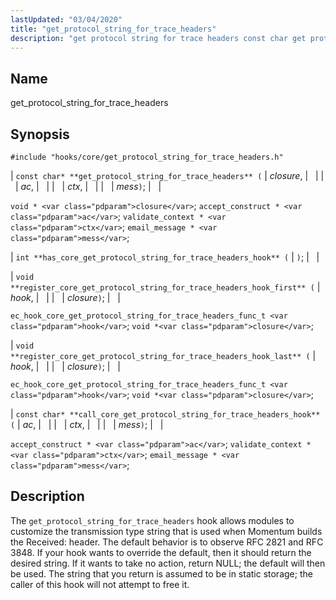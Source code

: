 ```yaml
---
lastUpdated: "03/04/2020"
title: "get_protocol_string_for_trace_headers"
description: "get protocol string for trace headers const char get protocol string for trace headers closure ac ctx mess void closure accept construct ac validate context ctx email message mess int has core get protocol string for trace headers hook void register core get protocol string for trace headers hook first..."
---
```


<a name="hooks.core.get_protocol_string_for_trace_headers"></a> 
## Name

get_protocol_string_for_trace_headers

## Synopsis

`#include "hooks/core/get_protocol_string_for_trace_headers.h"`

| `const char* **get_protocol_string_for_trace_headers** (` | <var class="pdparam">closure</var>, |   |
|   | <var class="pdparam">ac</var>, |   |
|   | <var class="pdparam">ctx</var>, |   |
|   | <var class="pdparam">mess</var>`)`; |   |

`void * <var class="pdparam">closure</var>`;
`accept_construct * <var class="pdparam">ac</var>`;
`validate_context * <var class="pdparam">ctx</var>`;
`email_message * <var class="pdparam">mess</var>`;

| `int **has_core_get_protocol_string_for_trace_headers_hook** (` | `)`; |   |

| `void **register_core_get_protocol_string_for_trace_headers_hook_first** (` | <var class="pdparam">hook</var>, |   |
|   | <var class="pdparam">closure</var>`)`; |   |

`ec_hook_core_get_protocol_string_for_trace_headers_func_t <var class="pdparam">hook</var>`;
`void *<var class="pdparam">closure</var>`;

| `void **register_core_get_protocol_string_for_trace_headers_hook_last** (` | <var class="pdparam">hook</var>, |   |
|   | <var class="pdparam">closure</var>`)`; |   |

`ec_hook_core_get_protocol_string_for_trace_headers_func_t <var class="pdparam">hook</var>`;
`void *<var class="pdparam">closure</var>`;

| `const char* **call_core_get_protocol_string_for_trace_headers_hook** (` | <var class="pdparam">ac</var>, |   |
|   | <var class="pdparam">ctx</var>, |   |
|   | <var class="pdparam">mess</var>`)`; |   |

`accept_construct * <var class="pdparam">ac</var>`;
`validate_context * <var class="pdparam">ctx</var>`;
`email_message * <var class="pdparam">mess</var>`;<a name="idp37349792"></a> 
## Description

The `get_protocol_string_for_trace_headers` hook allows modules to customize the transmission type string that is used when Momentum builds the Received: header. The default behavior is to observe RFC 2821 and RFC 3848\. If your hook wants to override the default, then it should return the desired string. If it wants to take no action, return NULL; the default will then be used. The string that you return is assumed to be in static storage; the caller of this hook will not attempt to free it.